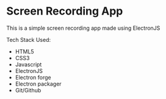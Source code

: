 # Screen Recording App

This is a simple screen recording app made using ElectronJS

Tech Stack Used:
- HTML5
- CSS3
- Javascript
- ElectronJS
- Electron forge
- Electron packager
- Git/Github

